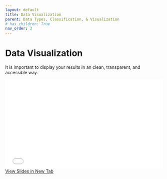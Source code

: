 ```yaml
---
layout: default
title: Data Visualization
parent: Data Types, Classification, & Visualization
# has_children: True
nav_order: 3
---
```


# Data Visualization

It is important to display your results in an clean, transparent, and accessible way.



<div style="overflow: hidden;
  padding-top: 56.25%;
  position: relative">
  <iframe src="content/Visualization.html" title="Processes" scrolling="no" frameborder="0"
    style="border: 0;
   height: 100%;
   left: 0;
   position: absolute;
   top: 0;
   width: 100%;">
   <p>Your browser does not support iframes.</p>
 </iframe>
</div>
<a href="content/Visualization.html" target="_blank">View Slides in New Tab</a>

<!-- 

---

# Old Videos

You can watch these resources for a quick summary/overview.

## Symbology and Color

<iframe width="560" height="315" src="https://www.youtube.com/embed/3Kf0Ng3ZVBs" title="YouTube video player" frameborder="0" allow="accelerometer; autoplay; clipboard-write; encrypted-media; gyroscope; picture-in-picture" allowfullscreen></iframe>

---

## Cartography Tips

<iframe width="560" height="315" src="https://www.youtube.com/embed/UecvTwUGtCY" title="YouTube video player" frameborder="0" allow="accelerometer; autoplay; clipboard-write; encrypted-media; gyroscope; picture-in-picture" allowfullscreen></iframe>
 -->